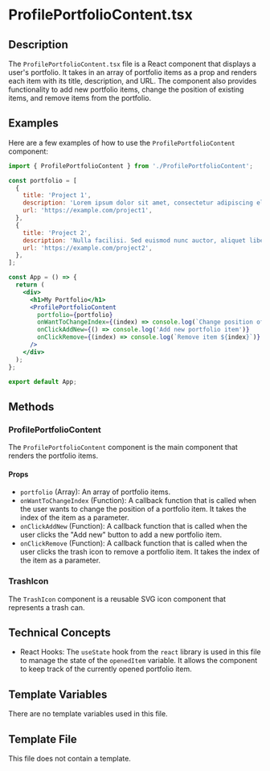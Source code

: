 # ProfilePortfolioContent.tsx

## Description
The `ProfilePortfolioContent.tsx` file is a React component that displays a user's portfolio. It takes in an array of portfolio items as a prop and renders each item with its title, description, and URL. The component also provides functionality to add new portfolio items, change the position of existing items, and remove items from the portfolio.

## Examples
Here are a few examples of how to use the `ProfilePortfolioContent` component:

```jsx
import { ProfilePortfolioContent } from './ProfilePortfolioContent';

const portfolio = [
  {
    title: 'Project 1',
    description: 'Lorem ipsum dolor sit amet, consectetur adipiscing elit.',
    url: 'https://example.com/project1',
  },
  {
    title: 'Project 2',
    description: 'Nulla facilisi. Sed euismod nunc auctor, aliquet libero vitae.',
    url: 'https://example.com/project2',
  },
];

const App = () => {
  return (
    <div>
      <h1>My Portfolio</h1>
      <ProfilePortfolioContent
        portfolio={portfolio}
        onWantToChangeIndex={(index) => console.log(`Change position of item ${index}`)}
        onClickAddNew={() => console.log('Add new portfolio item')}
        onClickRemove={(index) => console.log(`Remove item ${index}`)}
      />
    </div>
  );
};

export default App;
```

## Methods

### ProfilePortfolioContent
The `ProfilePortfolioContent` component is the main component that renders the portfolio items.

#### Props
- `portfolio` (Array): An array of portfolio items.
- `onWantToChangeIndex` (Function): A callback function that is called when the user wants to change the position of a portfolio item. It takes the index of the item as a parameter.
- `onClickAddNew` (Function): A callback function that is called when the user clicks the "Add new" button to add a new portfolio item.
- `onClickRemove` (Function): A callback function that is called when the user clicks the trash icon to remove a portfolio item. It takes the index of the item as a parameter.

### TrashIcon
The `TrashIcon` component is a reusable SVG icon component that represents a trash can.

## Technical Concepts
- React Hooks: The `useState` hook from the `react` library is used in this file to manage the state of the `openedItem` variable. It allows the component to keep track of the currently opened portfolio item.

## Template Variables
There are no template variables used in this file.

## Template File
This file does not contain a template.